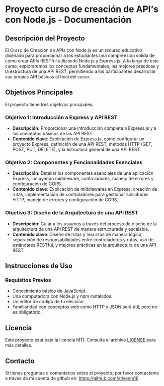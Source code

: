 # Proyecto curso de creación de API's con Node.js - Documentación

## Descripción del Proyecto

El Curso de Creación de APIs con Node.js es un recurso educativo diseñado para proporcionar a los estudiantes una comprensión sólida de cómo crear APIs RESTful utilizando Node.js y Express.js. A lo largo de este curso, exploraremos los conceptos fundamentales, las mejores prácticas y la estructura de una API REST, permitiendo a los participantes desarrollar sus propias API básicas al final del curso.

## Objetivos Principales

El proyecto tiene tres objetivos principales:

### Objetivo 1: Introducción a Express y API REST

- **Descripción**: Proporcionar una introducción completa a Express.js y a los conceptos básicos de las API REST.
  .
- **Contenido clave**: Explicación de Express.js, cómo configurar un proyecto Express, definición de una API REST, métodos HTTP (GET, POST, PUT, DELETE), y la estructura general de una API REST.

### Objetivo 2: Componentes y Funcionalidades Esenciales

- **Descripción**: Detallar los componentes esenciales de una aplicación Express, incluyendo middleware, controladores, manejo de errores y configuración de CORS.
- **Contenido clave**: Explicación de middlewares en Express, creación de rutas, implementación de controladores para gestionar solicitudes HTTP, manejo de errores y configuración de CORS.

### Objetivo 3: Diseño de la Arquitectura de una API REST

- **Descripción**: Guiar a los usuarios a través del proceso de diseño de la arquitectura de una API REST de manera estructurada y escalable.
- **Contenido clave**: Diseño de rutas y recursos de manera lógica, separación de responsabilidades entre controladores y rutas, uso de estándares RESTful, y mejores prácticas en la arquitectura de una API REST.

## Instrucciones de Uso

### Requisitos Previos

- Conocimiento básico de JavaScript.
- Una computadora con Node.js y npm instalados.
- Un editor de código de tu elección.
- Familiaridad con conceptos web como HTTP y JSON será útil, pero no es obligatorio.

## Licencia

Este proyecto está bajo la licencia MTI. Consulta el archivo [LICENSE](LICENSE) para más detalles.

## Contacto

Si tienes preguntas o comentarios sobre el proyecto, por favor contactame a través de mi cuenta de github en: https://github.com/stivenm16.

